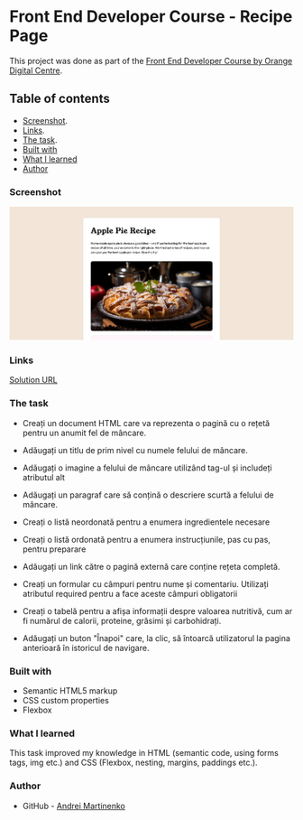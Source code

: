 # Front End Developer Course - Recipe Page

This project was done as part of the [Front End Developer Course by Orange Digital Centre](https://digitalcenter.orange.md/).

## Table of contents
- [Screenshot](#screenshot).
- [Links](#links).
- [The task](#the-task).
- [Built with](#built-with)
- [What I learned](#what-i-learned)
- [Author](#author)

### Screenshot

![](/images/screenshot.png)

### Links

[Solution URL](https://axinitm.github.io/ODC-Recipe/)

### The task

- Creați un document HTML care va reprezenta o pagină cu o rețetă pentru un anumit fel de mâncare.

- Adăugați un titlu de prim nivel cu numele felului de mâncare.

- Adăugați o imagine a felului de mâncare utilizând tag-ul <i-m-g> și includeți atributul alt

- Adăugați un paragraf care să conțină o descriere scurtă a felului de mâncare.

- Creați o listă neordonată pentru a enumera ingredientele necesare

- Creați o listă ordonată pentru a enumera instrucțiunile, pas cu pas, pentru preparare

- Adăugați un link către o pagină externă care conține rețeta completă.

- Creați un formular cu câmpuri pentru nume și comentariu. Utilizați atributul required pentru a face aceste câmpuri obligatorii 

- Creați o tabelă pentru a afișa informații despre valoarea nutritivă, cum ar fi numărul de calorii, proteine, grăsimi și carbohidrați.

- Adăugați un buton "Înapoi" care, la clic, să întoarcă utilizatorul la pagina anterioară în istoricul de navigare.

### Built with

- Semantic HTML5 markup
- CSS custom properties
- Flexbox

### What I learned

This task improved my knowledge in HTML (semantic code, using forms tags, img etc.) and CSS (Flexbox, nesting, margins, paddings etc.).

### Author

- GitHub - [Andrei Martinenko](https://github.com/AxinitM)
